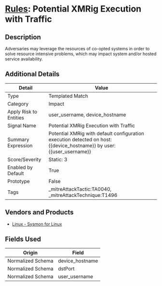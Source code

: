 # [Rules](README.md): Potential XMRig Execution with Traffic

## Description
Adversaries may leverage the resources of co-opted systems in order to solve resource intensive problems, which may impact system and/or hosted service availability.

## Additional Details
|Detail|Value|
|----|----|
|Type|Templated Match|
|Category|Impact|
|Apply Risk to Entities|user_username, device_hostname|
|Signal Name|Potential XMRig Execution with Traffic|
|Summary Expression|Potential XMRig with default configuration execution detected on host: {{device_hostname}}  by user: {{user_username}}|
|Score/Severity|Static: 3|
|Enabled by Default|True|
|Prototype|False|
|Tags|_mitreAttackTactic:TA0040, _mitreAttackTechnique:T1496|
## Vendors and Products
- [Linux - Sysmon for Linux](../products/b238758d-ade8-41d2-b32d-c99159e9fd74.md)


## Fields Used

|Origin|Field|
|----|----|
|Normalized Schema|device_hostname|
|Normalized Schema|dstPort|
|Normalized Schema|user_username|


